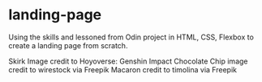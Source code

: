 # landing-page
Using the skills and lessoned from Odin project in HTML, CSS, Flexbox to create a landing page from scratch.

Skirk Image credit to Hoyoverse: Genshin Impact
Chocolate Chip image credit to wirestock via Freepik
Macaron credit to timolina via Freepik